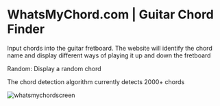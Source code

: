 # WhatsMyChord.com | Guitar Chord Finder

Input chords into the guitar fretboard. The website will identify the chord name and display different ways of playing it up and down the fretboard

Random: Display a random chord

The chord detection algorithm currently detects 2000+ chords

![whatsmychordscreen](https://user-images.githubusercontent.com/8596647/86066942-87ab1c00-ba41-11ea-98f8-167f33864203.png)
